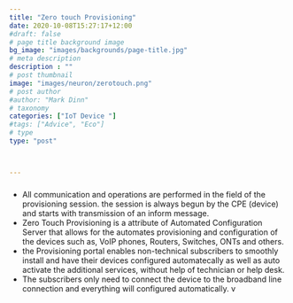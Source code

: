 ```yaml
---
title: "Zero touch Provisioning"
date: 2020-10-08T15:27:17+12:00
#draft: false
# page title background image
bg_image: "images/backgrounds/page-title.jpg"
# meta description
description : ""
# post thumbnail
image: "images/neuron/zerotouch.png"
# post author
#author: "Mark Dinn"
# taxonomy
categories: ["IoT Device "]
#tags: ["Advice", "Eco"]
# type
type: "post"



---
```


###

* All communication and operations are performed in the field of the provisioning session. the session is always begun by the CPE (device) and starts with transmission of an inform message. 
* Zero Touch Provisioning is a attribute of Automated Configuration Server that allows for the automates provisioning and configuration of the devices such as, VoIP phones, Routers, Switches, ONTs and others. 
* the Provisioning portal enables non-technical subscribers to smoothly install and have their devices configured automatecally as well as auto activate the additional services, without help of technician or help desk. 
* The subscribers only need to connect the device to the broadband line connection and everything will configured automatically. 
v